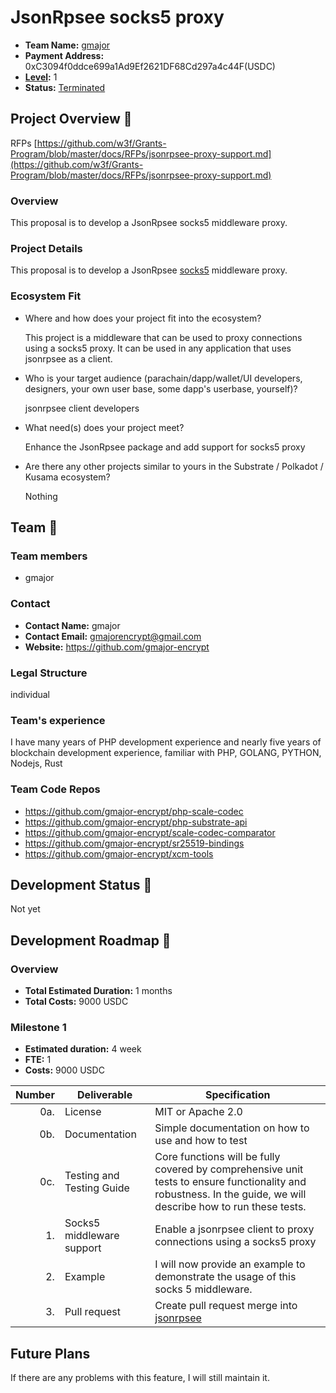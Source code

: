 # JsonRpsee socks5 proxy

* **Team Name:** [gmajor](https://github.com/gmajor-encrypt)
* **Payment Address:** 0xC3094f0ddce699a1Ad9Ef2621DF68Cd297a4c44F(USDC)
* **[Level](https://github.com/w3f/Grants-Program/tree/master#level_slider-levels):** 1
* **Status:** [Terminated](https://github.com/w3f/Grants-Program/pull/2068#issuecomment-1840145149) 

## Project Overview :page_facing_up:

RFPs [https://github.com/w3f/Grants-Program/blob/master/docs/RFPs/jsonrpsee-proxy-support.md](https://github.com/w3f/Grants-Program/blob/master/docs/RFPs/jsonrpsee-proxy-support.md)

### Overview

This proposal is to develop a JsonRpsee socks5 middleware proxy. 

### Project Details
    
This proposal is to develop a JsonRpsee [socks5](https://datatracker.ietf.org/doc/html/rfc1928) middleware proxy.


### Ecosystem Fit

- Where and how does your project fit into the ecosystem?

  This project is a middleware that can be used to proxy connections using a socks5 proxy. It can be used in any application that uses jsonrpsee as a client.

- Who is your target audience (parachain/dapp/wallet/UI developers, designers, your own user base, some dapp's userbase,
  yourself)?

  jsonrpsee client developers

- What need(s) does your project meet?

  Enhance the JsonRpsee package and add support for socks5 proxy

- Are there any other projects similar to yours in the Substrate / Polkadot / Kusama ecosystem?

   Nothing

## Team :busts_in_silhouette:

### Team members

* gmajor

### Contact

* **Contact Name:** gmajor
* **Contact Email:** gmajorencrypt@gmail.com
* **Website:** https://github.com/gmajor-encrypt

### Legal Structure

individual

### Team's experience

I have many years of PHP development experience and nearly five years of blockchain development experience, familiar
with PHP, GOLANG, PYTHON, Nodejs, Rust

### Team Code Repos

- https://github.com/gmajor-encrypt/php-scale-codec
- https://github.com/gmajor-encrypt/php-substrate-api
- https://github.com/gmajor-encrypt/scale-codec-comparator
- https://github.com/gmajor-encrypt/sr25519-bindings
- https://github.com/gmajor-encrypt/xcm-tools

## Development Status :open_book:

Not yet

## Development Roadmap :nut_and_bolt:

### Overview

* **Total Estimated Duration:** 1 months
* **Total Costs:** 9000 USDC

### Milestone 1


* **Estimated duration:** 4 week
* **FTE:**  1
* **Costs:** 9000 USDC

| Number | Deliverable               | Specification                                                                                                                                                   |
|-------:|---------------------------|-----------------------------------------------------------------------------------------------------------------------------------------------------------------|
|    0a. | License                   | MIT or Apache 2.0                                                                                                                                               |
|    0b. | Documentation             | Simple documentation on how to use and how to test                                                                                                              |
|    0c. | Testing and Testing Guide | Core functions will be fully covered by comprehensive unit tests to ensure functionality and robustness. In the guide, we will describe how to run these tests. |
|     1. | Socks5 middleware support | Enable a jsonrpsee client to proxy connections using a socks5 proxy                                                                                             |  
|     2. | Example	                  | I will now provide an example to demonstrate the usage of this socks 5 middleware.                                                                              |  
|     3. | Pull request              | Create pull request merge into [jsonrpsee](https://github.com/paritytech/jsonrpsee)                                                                             |  


## Future Plans

If there are any problems with this feature, I will still maintain it.
